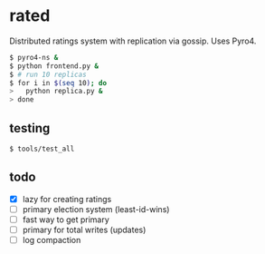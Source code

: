 # rated

Distributed ratings system with replication via gossip.
Uses Pyro4.

```bash
$ pyro4-ns &
$ python frontend.py &
$ # run 10 replicas
$ for i in $(seq 10); do
>   python replica.py &
> done
```

## testing

```bash
$ tools/test_all
```

## todo

 - [x] lazy for creating ratings
 - [ ] primary election system (least-id-wins)
 - [ ] fast way to get primary
 - [ ] primary for total writes (updates)
 - [ ] log compaction

